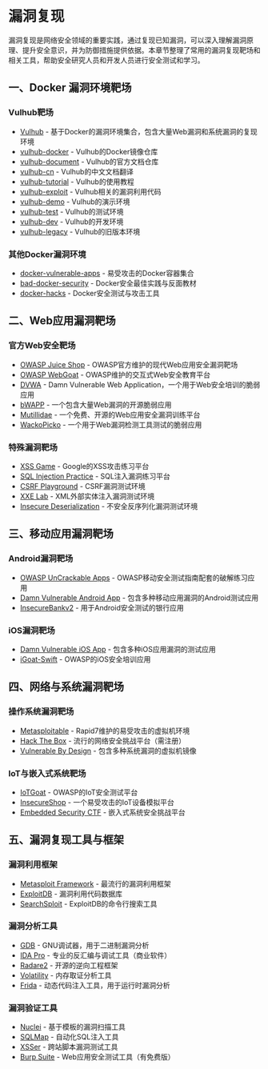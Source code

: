 # 漏洞复现

漏洞复现是网络安全领域的重要实践，通过复现已知漏洞，可以深入理解漏洞原理、提升安全意识，并为防御措施提供依据。本章节整理了常用的漏洞复现靶场和相关工具，帮助安全研究人员和开发人员进行安全测试和学习。

## 一、Docker 漏洞环境靶场

### Vulhub靶场
- [Vulhub](https://github.com/vulhub/vulhub) - 基于Docker的漏洞环境集合，包含大量Web漏洞和系统漏洞的复现环境
- [vulhub-docker](https://github.com/vulhub/vulhub-docker) - Vulhub的Docker镜像仓库
- [vulhub-document](https://github.com/vulhub/vulhub-document) - Vulhub的官方文档仓库
- [vulhub-cn](https://github.com/vulhub/vulhub-cn) - Vulhub的中文文档翻译
- [vulhub-tutorial](https://github.com/vulhub/vulhub-tutorial) - Vulhub的使用教程
- [vulhub-exploit](https://github.com/vulhub/vulhub-exploit) - Vulhub相关的漏洞利用代码
- [vulhub-demo](https://github.com/vulhub/vulhub-demo) - Vulhub的演示环境
- [vulhub-test](https://github.com/vulhub/vulhub-test) - Vulhub的测试环境
- [vulhub-dev](https://github.com/vulhub/vulhub-dev) - Vulhub的开发环境
- [vulhub-legacy](https://github.com/vulhub/vulhub-legacy) - Vulhub的旧版本环境

### 其他Docker漏洞环境
- [docker-vulnerable-apps](https://github.com/ianmiell/vulnerable-docker-containers) - 易受攻击的Docker容器集合
- [bad-docker-security](https://github.com/konstruktoid/Docker-Security) - Docker安全最佳实践与反面教材
- [docker-hacks](https://github.com/cr0hn/docker-hack) - Docker安全测试与攻击工具

## 二、Web应用漏洞靶场

### 官方Web安全靶场
- [OWASP Juice Shop](https://github.com/juice-shop/juice-shop) - OWASP官方维护的现代Web应用安全漏洞靶场
- [OWASP WebGoat](https://github.com/WebGoat/WebGoat) - OWASP维护的交互式Web安全教育平台
- [DVWA](https://github.com/digininja/DVWA) - Damn Vulnerable Web Application，一个用于Web安全培训的脆弱应用
- [bWAPP](https://github.com/ethicalhack3r/bWAPP) - 一个包含大量Web漏洞的开源脆弱应用
- [Mutillidae](https://github.com/webpwnized/mutillidae) - 一个免费、开源的Web应用安全漏洞训练平台
- [WackoPicko](https://github.com/adamdoupe/WackoPicko) - 一个用于Web漏洞检测工具测试的脆弱应用

### 特殊漏洞靶场
- [XSS Game](https://github.com/google/xss-game) - Google的XSS攻击练习平台
- [SQL Injection Practice](https://github.com/Audi-1/sqli-labs) - SQL注入漏洞练习平台
- [CSRF Playground](https://github.com/OWASP/csrfguard-test) - CSRF漏洞测试环境
- [XXE Lab](https://github.com/bl4de/security-playground/tree/master/xxe-lab) - XML外部实体注入漏洞测试环境
- [Insecure Deserialization](https://github.com/OWASP/Deserialization-Cheat-Sheet/tree/master/Java) - 不安全反序列化漏洞测试环境

## 三、移动应用漏洞靶场

### Android漏洞靶场
- [OWASP UnCrackable Apps](https://github.com/OWASP/owasp-mstg/tree/master/Crackmes) - OWASP移动安全测试指南配套的破解练习应用
- [Damn Vulnerable Android App](https://github.com/payatu/diva-android) - 包含多种移动应用漏洞的Android测试应用
- [InsecureBankv2](https://github.com/dineshshetty/Android-InsecureBankv2) - 用于Android安全测试的银行应用

### iOS漏洞靶场
- [Damn Vulnerable iOS App](https://github.com/payatu/dv-ios) - 包含多种iOS应用漏洞的测试应用
- [iGoat-Swift](https://github.com/OWASP/iGoat-Swift) - OWASP的iOS安全培训应用

## 四、网络与系统漏洞靶场

### 操作系统漏洞靶场
- [Metasploitable](https://github.com/rapid7/metasploitable3) - Rapid7维护的易受攻击的虚拟机环境
- [Hack The Box](https://github.com/hackthebox) - 流行的网络安全挑战平台（需注册）
- [Vulnerable By Design](https://github.com/vulnbe) - 包含多种系统漏洞的虚拟机镜像

### IoT与嵌入式系统靶场
- [IoTGoat](https://github.com/OWASP/IoTGoat) - OWASP的IoT安全测试平台
- [InsecureShop](https://github.com/MathewGarvin/InsecureShop) - 一个易受攻击的IoT设备模拟平台
- [Embedded Security CTF](https://github.com/sectooladdict/esctf) - 嵌入式系统安全挑战平台

## 五、漏洞复现工具与框架

### 漏洞利用框架
- [Metasploit Framework](https://github.com/rapid7/metasploit-framework) - 最流行的漏洞利用框架
- [ExploitDB](https://github.com/offensive-security/exploitdb) - 漏洞利用代码数据库
- [SearchSploit](https://github.com/offensive-security/exploitdb) - ExploitDB的命令行搜索工具

### 漏洞分析工具
- [GDB](https://github.com/bminor/binutils-gdb) - GNU调试器，用于二进制漏洞分析
- [IDA Pro](https://www.hex-rays.com/products/ida/) - 专业的反汇编与调试工具（商业软件）
- [Radare2](https://github.com/radareorg/radare2) - 开源的逆向工程框架
- [Volatility](https://github.com/volatilityfoundation/volatility) - 内存取证分析工具
- [Frida](https://github.com/frida/frida) - 动态代码注入工具，用于运行时漏洞分析

### 漏洞验证工具
- [Nuclei](https://github.com/projectdiscovery/nuclei) - 基于模板的漏洞扫描工具
- [SQLMap](https://github.com/sqlmapproject/sqlmap) - 自动化SQL注入工具
- [XSSer](https://github.com/epsylon/xsser) - 跨站脚本漏洞测试工具
- [Burp Suite](https://portswigger.net/burp) - Web应用安全测试工具（有免费版）